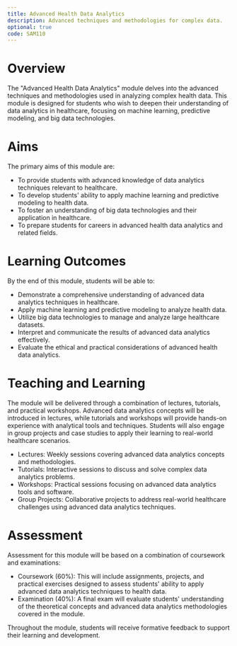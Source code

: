 ```yaml
---
title: Advanced Health Data Analytics
description: Advanced techniques and methodologies for complex data.
optional: true
code: SAM110
---
```


# Overview

The "Advanced Health Data Analytics" module delves into the advanced techniques and methodologies used in analyzing complex health data. This module is designed for students who wish to deepen their understanding of data analytics in healthcare, focusing on machine learning, predictive modeling, and big data technologies.

# Aims

The primary aims of this module are:

- To provide students with advanced knowledge of data analytics techniques relevant to healthcare.
- To develop students' ability to apply machine learning and predictive modeling to health data.
- To foster an understanding of big data technologies and their application in healthcare.
- To prepare students for careers in advanced health data analytics and related fields.

# Learning Outcomes

By the end of this module, students will be able to:

- Demonstrate a comprehensive understanding of advanced data analytics techniques in healthcare.
- Apply machine learning and predictive modeling to analyze health data.
- Utilize big data technologies to manage and analyze large healthcare datasets.
- Interpret and communicate the results of advanced data analytics effectively.
- Evaluate the ethical and practical considerations of advanced health data analytics.

# Teaching and Learning

The module will be delivered through a combination of lectures, tutorials, and practical workshops. Advanced data analytics concepts will be introduced in lectures, while tutorials and workshops will provide hands-on experience with analytical tools and techniques. Students will also engage in group projects and case studies to apply their learning to real-world healthcare scenarios.

- Lectures: Weekly sessions covering advanced data analytics concepts and methodologies.
- Tutorials: Interactive sessions to discuss and solve complex data analytics problems.
- Workshops: Practical sessions focusing on advanced data analytics tools and software.
- Group Projects: Collaborative projects to address real-world healthcare challenges using advanced data analytics techniques.

# Assessment

Assessment for this module will be based on a combination of coursework and examinations:

- Coursework (60%): This will include assignments, projects, and practical exercises designed to assess students' ability to apply advanced data analytics techniques to health data.
- Examination (40%): A final exam will evaluate students' understanding of the theoretical concepts and advanced data analytics methodologies covered in the module.

Throughout the module, students will receive formative feedback to support their learning and development.
